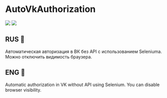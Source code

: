 # AutoVkAuthorization

<img src="https://img.shields.io/badge/Selenium-00a300?style=flat-square&logo=Selenium&logoColor=white"/></a> <img src="https://img.shields.io/badge/Java-007396?style=flat-square&logo=Java&logoColor=white"/></a>

## RUS 📌
Автоматическая авторизация в ВК без API с использованием Seleniumа.
Можно отключить видимость браузера.

## ENG 📌
Automatic authorization in VK without API using Selenium.
You can disable browser visibility.
